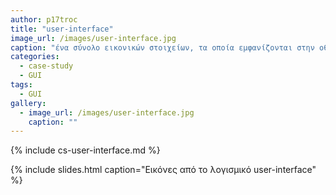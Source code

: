 ```yaml
---
author: p17troc
title: "user-interface"
image_url: /images/user-interface.jpg
caption: "ένα σύνολο εικονικών στοιχείων, τα οποία εμφανίζονται στην οθόνη μίας ψηφιακής συσκευής (π.χ. ηλεκτρονικού υπολογιστή) και χρησιμοποιούνται για να διευκολύνουν και να επιταχύνουν την αλληλεπίδραση μεταξύ του χρήστη και της συσκευής."
categories:
  - case-study
  - GUI
tags:
  - GUI
gallery:
  - image_url: /images/user-interface.jpg
    caption: ""
---
```


{% include cs-user-interface.md %}

{% include slides.html caption="Εικόνες από το λογισμικό user-interface" %}
